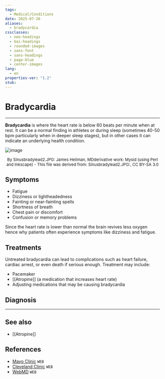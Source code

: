 ```yaml
---
tags:
  - Medical/Conditions
date: 2025-07-26
aliases:
  - bradycardia
cssclasses:
  - neo-headings
  - bai-headings
  - rounded-images
  - sans-font
  - sans-headings
  - page-blue
  - center-images
lang:
  - en
properties-ver: "1.2"
stub:
---
```

# Bradycardia

***

**Bradycardia** is where the heart rate is below 60 beats per minute when at rest. It can be a normal finding in athletes or during sleep (sometimes 40-50 bpm particularly when in deeper sleep stages), but in other cases it can indicate an underlying health condition.

![image](https://upload.wikimedia.org/wikipedia/commons/thumb/f/f9/Sinus_bradycardia_lead2.svg/1920px-Sinus_bradycardia_lead2.svg.png)
<p style="text-align: center; font-size: small;margin: 0px;">By Sinusbradylead2.JPG: James Heilman, MDderivative work: Mysid (using Perl and Inkscape) - This file was derived from: Sinusbradylead2.JPG:, CC BY-SA 3.0</p>

## Symptoms
- Fatigue
- Dizziness or lightheadedness
- Fainting or near-fainting spells
- Shortness of breath
- Chest pain or discomfort
- Confusion or memory problems

Since the heart rate is lower than normal the brain revives less oxygen hence why patients often experience symptoms like dizziness and fatigue. 

## Treatments
Untreated bradycardia can lead to complications such as heart failure, cardiac arrest, or even death if serious enough. Treatment may include:
- Pacemaker
- [[Atropine]] (a medication that increases heart rate)
- Adjusting medications that may be causing bradycardia

## Diagnosis


***
## See also
- [[Atropine]]
## References
- [Mayo Clinic](https://www.mayoclinic.org/diseases-conditions/bradycardia/symptoms-causes/syc-20355474) `WEB`
- [Cleveland Clinic](https://my.clevelandclinic.org/health/diseases/17841-bradycardia) `WEB`
- [WebMD](https://www.webmd.com/heart-disease/atrial-fibrillation/bradycardia) `WEB`